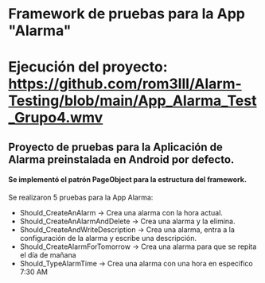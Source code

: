# Framework de pruebas para la App "Alarma"

# Ejecución del proyecto: https://github.com/rom3lll/Alarm-Testing/blob/main/App_Alarma_Test_Grupo4.wmv

## Proyecto de pruebas para la Aplicación de Alarma preinstalada en Android por defecto.
#### Se implementó el patrón PageObject para la estructura del framework.
Se realizaron 5 pruebas para la App Alarma:
+ Should_CreateAnAlarm -> Crea una alarma con la hora actual.
+ Should_CreateAnAlarmAndDelete -> Crea una alarma y la elimina.
+ Should_CreateAndWriteDescription -> Crea una alarma, entra a la configuración de la alarma y escribe una descripción.
+ Should_CreateAlarmForTomorrow -> Crea una alarma para que se repita el día de mañana
+ Should_TypeAlarmTime -> Crea una alarma con una hora en específico 7:30 AM





